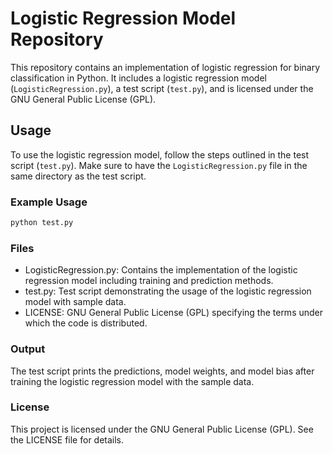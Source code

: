 # Logistic Regression Model Repository

This repository contains an implementation of logistic regression for binary classification in Python. It includes a logistic regression model (`LogisticRegression.py`), a test script (`test.py`), and is licensed under the GNU General Public License (GPL).

## Usage

To use the logistic regression model, follow the steps outlined in the test script (`test.py`). Make sure to have the `LogisticRegression.py` file in the same directory as the test script.

### Example Usage

```bash
python test.py
```

### Files
- LogisticRegression.py: Contains the implementation of the logistic regression model including training and prediction methods.
- test.py: Test script demonstrating the usage of the logistic regression model with sample data.
- LICENSE: GNU General Public License (GPL) specifying the terms under which the code is distributed.

### Output
The test script prints the predictions, model weights, and model bias after training the logistic regression model with the sample data.

### License
This project is licensed under the GNU General Public License (GPL). See the LICENSE file for details.